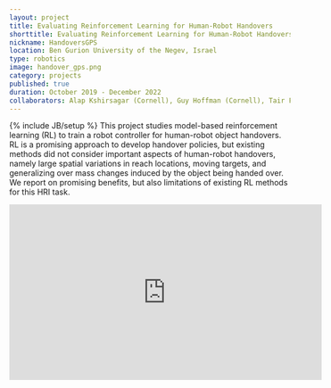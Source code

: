 ```yaml
---
layout: project
title: Evaluating Reinforcement Learning for Human-Robot Handovers
shorttitle: Evaluating Reinforcement Learning for Human-Robot Handovers
nickname: HandoversGPS
location: Ben Gurion University of the Negev, Israel
type: robotics
image: handover_gps.png
category: projects
published: true
duration: October 2019 - December 2022
collaborators: Alap Kshirsagar (Cornell), Guy Hoffman (Cornell), Tair Faibish (BGU), Armin Biess (BGU)
---
```

{% include JB/setup %}
This project studies model-based reinforcement learning (RL) to train a robot controller for human-robot object handovers. RL is a promising approach to develop handover policies, but existing methods did not consider important aspects of human-robot handovers, namely large spatial variations in reach locations, moving targets, and generalizing over mass changes induced by the object being handed over. We report on promising benefits, but also limitations of existing RL methods for this HRI task.

<!-- Publication: <b>A. Kshirsagar</b>, G. Hoffman and A. Biess. <a href="https://ieeexplore.ieee.org/document/9381633"> "Evaluating Guided Policy Search for Human-Robot Handovers" </a>, IEEE Robotics and Automation Letters 6(2):3933-3940, 2021
<br>
<br>
<br>
<br>
<br>
<br>
-->
<center>
<iframe width="560" height="315" src="https://www.youtube.com/embed/8Y5w-gidfr4" frameborder="0" allow="accelerometer; autoplay; clipboard-write; encrypted-media; gyroscope; picture-in-picture" allowfullscreen></iframe>
</center>
<br>
